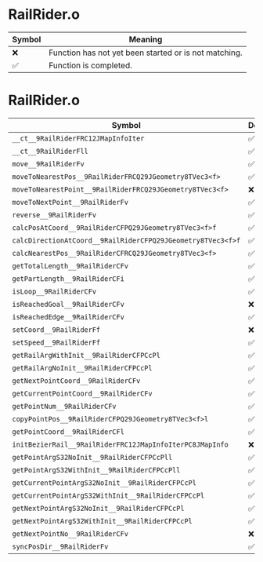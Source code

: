 # RailRider.o
| Symbol | Meaning 
| ------------- | ------------- 
| :x: | Function has not yet been started or is not matching. 
| :white_check_mark: | Function is completed. 


# RailRider.o
| Symbol | Decompiled? |
| ------------- | ------------- |
| `__ct__9RailRiderFRC12JMapInfoIter` | :white_check_mark: |
| `__ct__9RailRiderFll` | :white_check_mark: |
| `move__9RailRiderFv` | :white_check_mark: |
| `moveToNearestPos__9RailRiderFRCQ29JGeometry8TVec3<f>` | :white_check_mark: |
| `moveToNearestPoint__9RailRiderFRCQ29JGeometry8TVec3<f>` | :x: |
| `moveToNextPoint__9RailRiderFv` | :white_check_mark: |
| `reverse__9RailRiderFv` | :white_check_mark: |
| `calcPosAtCoord__9RailRiderCFPQ29JGeometry8TVec3<f>f` | :white_check_mark: |
| `calcDirectionAtCoord__9RailRiderCFPQ29JGeometry8TVec3<f>f` | :white_check_mark: |
| `calcNearestPos__9RailRiderCFRCQ29JGeometry8TVec3<f>` | :white_check_mark: |
| `getTotalLength__9RailRiderCFv` | :white_check_mark: |
| `getPartLength__9RailRiderCFi` | :white_check_mark: |
| `isLoop__9RailRiderCFv` | :white_check_mark: |
| `isReachedGoal__9RailRiderCFv` | :x: |
| `isReachedEdge__9RailRiderCFv` | :white_check_mark: |
| `setCoord__9RailRiderFf` | :x: |
| `setSpeed__9RailRiderFf` | :white_check_mark: |
| `getRailArgWithInit__9RailRiderCFPCcPl` | :white_check_mark: |
| `getRailArgNoInit__9RailRiderCFPCcPl` | :white_check_mark: |
| `getNextPointCoord__9RailRiderCFv` | :white_check_mark: |
| `getCurrentPointCoord__9RailRiderCFv` | :white_check_mark: |
| `getPointNum__9RailRiderCFv` | :white_check_mark: |
| `copyPointPos__9RailRiderCFPQ29JGeometry8TVec3<f>l` | :white_check_mark: |
| `getPointCoord__9RailRiderCFl` | :white_check_mark: |
| `initBezierRail__9RailRiderFRC12JMapInfoIterPC8JMapInfo` | :x: |
| `getPointArgS32NoInit__9RailRiderCFPCcPll` | :white_check_mark: |
| `getPointArgS32WithInit__9RailRiderCFPCcPll` | :white_check_mark: |
| `getCurrentPointArgS32NoInit__9RailRiderCFPCcPl` | :white_check_mark: |
| `getCurrentPointArgS32WithInit__9RailRiderCFPCcPl` | :white_check_mark: |
| `getNextPointArgS32NoInit__9RailRiderCFPCcPl` | :white_check_mark: |
| `getNextPointArgS32WithInit__9RailRiderCFPCcPl` | :white_check_mark: |
| `getNextPointNo__9RailRiderCFv` | :x: |
| `syncPosDir__9RailRiderFv` | :white_check_mark: |
